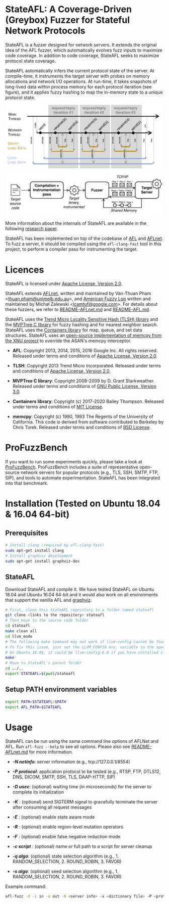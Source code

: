 # StateAFL: A Coverage-Driven (Greybox) Fuzzer for Stateful Network Protocols
StateAFL is a fuzzer designed for network servers. It extends the original idea of the AFL fuzzer, which automatically evolves fuzz inputs to maximize code coverage. In addition to code coverage, StateAFL seeks to maximize protocol state coverage.

StateAFL automatically infers the current protocol state of the server. At compile-time, it instruments the target server with probes on memory allocations and network I/O operations. At run-time, it takes snapshots of long-lived data within process memory for each protocol iteration (see figure), and it applies fuzzy hashing to map the in-memory state to a unique protocol state.

![The fundamental loop of network servers](images/fundamental_loop.png)

![StateAFL blocks](images/stateafl_blocks.png)


More information about the internals of StateAFL are available in the following [research paper](https://arxiv.org/pdf/2110.06253.pdf).

StateAFL has been implemented on top of the codebase of [AFL](http://lcamtuf.coredump.cx/afl/) and [AFLnet](https://github.com/aflnet/aflnet). To fuzz a server, it should be compiled using the `afl-clang-fast` tool in this project, to perform a compiler pass for instrumenting the target.

# Licences

StateAFL is licensed under [Apache License, Version 2.0](https://www.apache.org/licenses/LICENSE-2.0).

StateAFL extends [AFLnet](https://github.com/aflnet/aflnet), written and maintained by Van-Thuan Pham <<thuan.pham@unimelb.edu.au>>, and [American Fuzzy Lop](http://lcamtuf.coredump.cx/afl/) written and maintained by Michał Zalewski <<lcamtuf@google.com>>. For details about these fuzzers, we refer to [README-AFLnet.md](README-AFLnet.md) and [README-AFL.md](README-AFL.md).

StateAFL uses the [Trend Micro Locality Sensitive Hash (TLSH) library](https://github.com/trendmicro/tlsh/) and the [MVPTree C library](https://github.com/michaelmior/mvptree/) for fuzzy hashing and for nearest neighbor search. StateAFL uses the [Containers library](https://github.com/bkthomps/Containers) for map, queue, and set data structures. StateAFL uses an [open-source implementation of memcpy from the XNU project](https://opensource.apple.com/source/xnu/xnu-2050.7.9/libsyscall/wrappers/memcpy.c) to override the ASAN's memcpy interceptor.

* **AFL**: Copyright 2013, 2014, 2015, 2016 Google Inc. All rights reserved. Released under terms and conditions of [Apache License, Version 2.0](https://www.apache.org/licenses/LICENSE-2.0).

* **TLSH**: Copyright 2013 Trend Micro Incorporated. Released under terms and conditions of [Apache License, Version 2.0](https://www.apache.org/licenses/LICENSE-2.0).

* **MVPTree C library**: Copyright 2008-2009 by D. Grant Starkweather. Released under terms and conditions of [GNU Public License, Version 3.0](https://www.gnu.org/licenses/gpl-3.0.txt).

* **Containers library**: Copyright (c) 2017-2020 Bailey Thompson. Released under terms and conditions of [MIT License](https://opensource.org/licenses/MIT).

* **memcpy**: Copyright (c) 1990, 1993 The Regents of the University of California. This code is derived from software contributed to Berkeley by Chris Torek. Released under terms and conditions of [BSD License](https://opensource.org/licenses/BSD-3-Clause).


# ProFuzzBench

If you want to run some experiments quickly, please take a look at [ProFuzzBench](https://github.com/profuzzbench/profuzzbench). ProFuzzBench includes a suite of representative open-source network servers for popular protocols (e.g., TLS, SSH, SMTP, FTP, SIP), and tools to automate experimentation. StateAFL has been integrated into that benchmark.


# Installation (Tested on Ubuntu 18.04 & 16.04 64-bit)

## Prerequisites

```bash
# Install clang (required by afl-clang-fast)
sudo apt-get install clang
# Install graphviz development
sudo apt-get install graphviz-dev
```

## StateAFL

Download StateAFL and compile it. We have tested StateAFL on Ubuntu 18.04 and Ubuntu 16.04 64-bit and it would also work on all environments that support the vanilla AFL and [graphviz](https://graphviz.org).

```bash
# First, clone this StateAFL repository to a folder named stateafl
git clone <links to the repository> stateafl
# Then move to the source code folder
cd stateafl
make clean all
cd llvm_mode
# The following make command may not work if llvm-config cannot be found
# To fix this issue, just set the LLVM_CONFIG env. variable to the specific llvm-config version on your machine
# On Ubuntu 18.04, it could be llvm-config-6.0 if you have installed clang using apt-get
make
# Move to StateAFL's parent folder
cd ../..
export STATEAFL=$(pwd)/stateafl
```

## Setup PATH environment variables

```bash
export PATH=$STATEAFL:$PATH
export AFL_PATH=$STATEAFL
```

# Usage

StateAFL can be run using the same command line options of AFLNet and AFL. Run ```afl-fuzz --help``` to see all options. Please also see [README-AFLnet.md](README-AFLnet.md) for more information.

- ***-N netinfo***: server information (e.g., tcp://127.0.0.1/8554)

- ***-P protocol***: application protocol to be tested (e.g., RTSP, FTP, DTLS12, DNS, DICOM, SMTP, SSH, TLS, DAAP-HTTP, SIP)

- ***-D usec***: (optional) waiting time (in microseconds) for the server to complete its initialization 

- ***-K*** : (optional) send SIGTERM signal to gracefully terminate the server after consuming all request messages

- ***-E*** : (optional) enable state aware mode

- ***-R*** : (optional) enable region-level mutation operators

- ***-F*** : (optional) enable false negative reduction mode

- ***-c script*** : (optional) name or full path to a script for server cleanup

- ***-q algo***: (optional) state selection algorithm (e.g., 1. RANDOM_SELECTION, 2. ROUND_ROBIN, 3. FAVOR)

- ***-s algo***: (optional) seed selection algorithm (e.g., 1. RANDOM_SELECTION, 2. ROUND_ROBIN, 3. FAVOR)


Example command: 
```bash
afl-fuzz -d -i in -o out -N <server info> -x <dictionary file> -P <protocol> -D 10000 -q 3 -s 3 -E -K -R <executable binary and its arguments (e.g., port number)>
```



